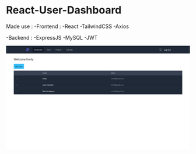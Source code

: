 # React-User-Dashboard

Made use :
-Frontend :
-React
-TailwindCSS
-Axios

-Backend :
-ExpressJS
-MySQL
-JWT


![preview](/preview.png)

